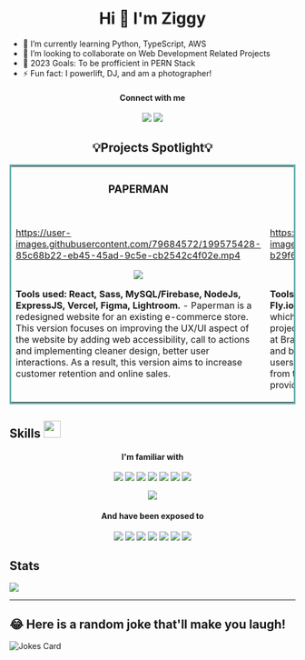 <h1 align="center">Hi 👋 I'm Ziggy</h1>



- 🌱 I’m currently learning Python, TypeScript, AWS
- 👯 I’m looking to collaborate on Web Development Related Projects 
- 🥅 2023 Goals: To be profficient in PERN Stack 
- ⚡ Fun fact: I powerlift, DJ, and am a photographer! 

<h4 align="center"> Connect with me </h4>
<span>
  <p align="center">
  <a href="https://www.linkedin.com/in/manmohitmatharu/"><img src="https://skillicons.dev/icons?i=linkedin"></a>
  <a href="https://www.instagram.com/thnxziggy"><img src="https://skillicons.dev/icons?i=instagram"></a>
  </p>
</span>

<h2 align="center">💡Projects Spotlight💡</h2>
<table bordercolor="#66b2b2">
  <tr>
    <td width="50%" valign="top">
      <h3 align="center">PAPERMAN</h3>
        <br>
<a target="_blank" href="https://paperman.vercel.app/"></a>

https://user-images.githubusercontent.com/79684572/199575428-85c68b22-eb45-45ad-9c5e-cb2542c4f02e.mp4

  <p align="center">
  <a href="https://github.com/henryluan95/paperman" target="_blank">
    <img src="https://img.shields.io/badge/Code-black?style=for-the-badge&logo=github">
  </a>  
<!--   <a href="https://paperman.vercel.app/" target="_blank">
    <img src="https://img.shields.io/badge/-website-green?style=for-the-badge&color=243964">
  </a> -->
      </p>
        <p><strong>Tools used: React, Sass, MySQL/Firebase, NodeJs, ExpressJS, Vercel, Figma, Lightroom.</strong> - Paperman is a redesigned website for an existing e-commerce store. This version focuses on improving the UX/UI aspect of the website by adding web accessibility, call to actions and implementing cleaner design, better user interactions. As a result, this version aims to increase customer retention and online sales. 
</p>
    </td>
<td width="50%" valign="top">
      <h3 align="center">BRAINFLIX</h3>
        <br>
<a target="_blank" href="https://henry-luan-brainfix.vercel.app/"></a>

https://user-images.githubusercontent.com/79684572/199574881-b29f6782-48de-4224-857e-5caca568aba3.mp4

  <p align="center">
  <a href="https://github.com/henryluan95/henry-luan-brainfix" target="_blank">
    <img src="https://img.shields.io/badge/Code-black?style=for-the-badge&logo=github">
  </a>  
<!--   <a href="https://henry-luan-brainfix.vercel.app/" target="_blank">
    <img src="https://img.shields.io/badge/-website-green?style=for-the-badge&color=243964">
  </a> -->
      </p>
        <p><strong>Tools used: React, Sass, NodeJs, ExpressJS, Vercel, Fly.io .</strong> - Brainflix is a new video streaming platform which users can watch and upload new videos. This project is an assignment that I did when I was a student at BrainStation. As per requirements, I built both frontend and backend for this assignment. The frontend ensures users getting the requested video upon chosing a video from the recommended section while the backend provides different endpoints to get, post, delete data.</p>
    </td>
  </tr>
  
  
</table>

## Skills <img src="https://media.giphy.com/media/iY8CRBdQXODJSCERIr/giphy.gif" width="30px">&nbsp; 

<h4 align="center"> I'm familiar with </h4>
<span> 
  <p align="center">
  <a href="https://developer.mozilla.org/en-US/docs/Web/JavaScript"><img src="https://skillicons.dev/icons?i=js"></a>
  <a href="https://html.spec.whatwg.org/"><img src="https://skillicons.dev/icons?i=html"></a>
  <a href="https://www.w3.org/TR/CSS/#css"><img src="https://skillicons.dev/icons?i=css"></a>
  <a href="https://react.dev/"><img src="https://skillicons.dev/icons?i=react"></a>
  <a href="https://www.postgresql.org/"><img src="https://skillicons.dev/icons?i=postgres"></a>
  <a href="https://nodejs.org/en"><img src="https://skillicons.dev/icons?i=nodejs"></a>
  <a href="https://expressjs.com/"><img src="https://skillicons.dev/icons?i=express"></a>
  </p><p align="center">
  <img src="https://img.shields.io/badge/Jira-0052CC?style=for-the-badge&logo=Jira&logoColor=white">
  </p>
</span>

<h4 align="center"> And have been exposed to </h4>
<span>
  <p align="center">
  <a href="https://www.python.org/"><img src="https://skillicons.dev/icons?i=py"></a>
  <a href="https://aws.amazon.com/"><img src="https://skillicons.dev/icons?i=aws"></a>
  <a href="https://www.typescriptlang.org/"><img src="https://skillicons.dev/icons?i=ts"></a>
  <a href="https://www.mysql.com/"><img src="https://skillicons.dev/icons?i=mysql"></a>
  <a href="https://www.ruby-lang.org/en/"><img src="https://skillicons.dev/icons?i=ruby"></a>
  <a href="https://rubyonrails.org/"><img src="https://skillicons.dev/icons?i=rails"></a>
  <a href="https://sass-lang.com/"><img src="https://skillicons.dev/icons?i=sass"></a>
  </p>
</span>


## Stats
![](https://github-readme-stats.vercel.app/api?username=thnxziggy&theme=gotham&hide_border=false&include_all_commits=true&count_private=true)<br/>
</span>

---
    
## 😂 Here is a random joke that'll make you laugh!
![Jokes Card](https://readme-jokes.vercel.app/api)
